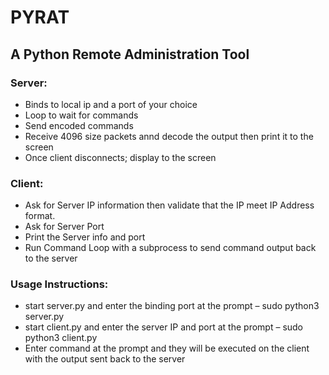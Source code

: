 # PYRAT
## A Python Remote Administration Tool

### Server:
- Binds to local ip and a port of your choice
- Loop to wait for commands
- Send encoded commands
- Receive 4096 size packets annd decode the output then print it to the screen
- Once client disconnects; display to the screen

### Client:
- Ask for Server IP information then validate that the IP meet IP Address format.
- Ask for Server Port
- Print the Server info and port
- Run Command Loop with a subprocess to send command output back to the server

### Usage Instructions:
- start server.py and enter the binding port at the prompt – sudo python3 server.py
- start client.py and enter the server IP and port at the prompt – sudo python3 client.py
- Enter command at the prompt and they will be executed on the client with the output sent back to the server
